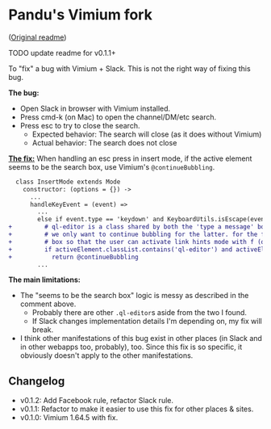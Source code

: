 # Pandu's Vimium fork

([Original readme](./ORIGINAL_README.md))

TODO update readme for v0.1.1+

To "fix" a bug with Vimium + Slack. This is not the right way of fixing this
bug.

**The bug:**
- Open Slack in browser with Vimium installed.
- Press cmd-k (on Mac) to open the channel/DM/etc search.
- Press esc to try to close the search.
  - Expected behavior: The search will close (as it does without Vimium)
  - Actual behavior: The search does not close

[**The fix:**][fix-commit] When handling an esc press in insert mode, if the
active element seems to be the search box, use Vimium's `@continueBubbling`.

```diff
  class InsertMode extends Mode
    constructor: (options = {}) ->
      ...
      handleKeyEvent = (event) =>
        ...
        else if event.type == 'keydown' and KeyboardUtils.isEscape(event)
+         # ql-editor is a class shared by both the 'type a message' box and the 'find a channel/dm/etc' box
+         # we only want to continue bubbling for the latter. for the former, we want vimium to unfocus the
+         # box so that the user can activate link hints mode with f (or whatever key)
+         if activeElement.classList.contains('ql-editor') and activeElement.parentElement.id != 'msg_input'
+           return @continueBubbling
        ...
```

**The main limitations:**
- The "seems to be the search box" logic is messy as described in the comment
  above.
  - Probably there are other `.ql-editor`s aside from the two I found.
  - If Slack changes implementation details I'm depending on, my fix will
    break.
- I think other manifestations of this bug exist in other places (in Slack and
  in other webapps too, probably), too. Since this fix is so specific, it
  obviously doesn't apply to the other manifestations.

## Changelog

- v0.1.2: Add Facebook rule, refactor Slack rule.
- v0.1.1: Refactor to make it easier to use this fix for other places & sites.
- v0.1.0: Vimium 1.64.5 with fix.


[fix-commit]: https://github.com/prendradjaja/vimium/commit/739211d70b7ca97015aeaa1ae31fc3470348282c
